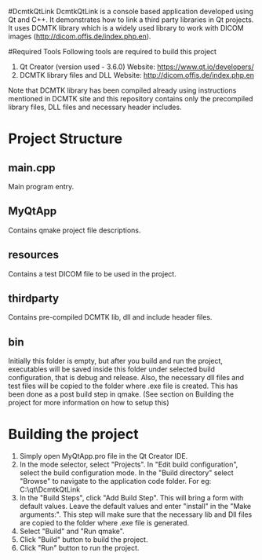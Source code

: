 #DcmtkQtLink
DcmtkQtLink is a console based application developed using Qt and C++. It demonstrates how to link a third party libraries in Qt projects. 
It uses DCMTK library which is a widely used library to work with DICOM images (http://dicom.offis.de/index.php.en).

#Required Tools
Following tools are required to build this project

1. Qt Creator (version used - 3.6.0) Website: https://www.qt.io/developers/
2. DCMTK library files and DLL Website: http://dicom.offis.de/index.php.en

Note that DCMTK library has been compiled already using instructions mentioned in DCMTK site and this repository contains only the precompiled library files, DLL files and necessary header includes.

# Project Structure
## main.cpp
Main program entry.

## MyQtApp
Contains qmake project file descriptions.

## resources
Contains a test DICOM file to be used in the project.

## thirdparty
Contains pre-compiled DCMTK lib, dll and include header files.

## bin
Initially this folder is empty, but after you build and run the project, executables will be saved inside this folder under selected build configuration, that is debug and release.
Also, the necessary dll files and test files will be copied to the folder where .exe file is created. This has been done as a post build step in qmake. (See section on Building the project for more information on how to setup this)

# Building the project
1. Simply open MyQtApp.pro file in the Qt Creator IDE.
2. In the mode selector, select "Projects". In "Edit build configuration", select the build configuration mode. In the "Build directory" select "Browse" to navigate to the application code folder. For eg: C:\qt\DcmtkQtLink
3. In the "Build Steps", click "Add Build Step". This will bring a form with default values. Leave the default values and enter "install" in the "Make arguments:". This step will make sure that the necessary lib and Dll files are copied to the folder where .exe file is generated.
4. Select "Build" and "Run qmake".
5. Click "Build" button to build the project.
6. Click "Run" button to run the project.

